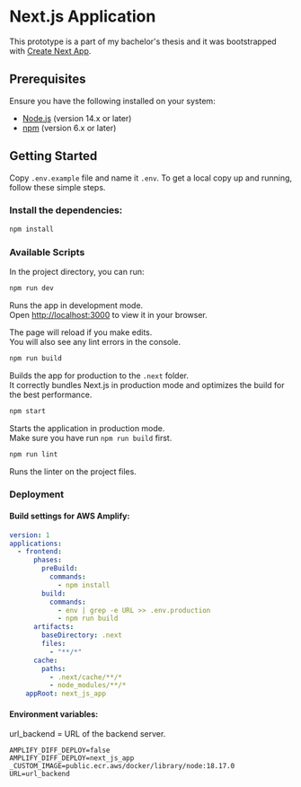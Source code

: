# Next.js Application

This prototype is a part of my bachelor's thesis and it was bootstrapped with [Create Next App](https://github.com/vercel/next.js/tree/canary/packages/create-next-app).

## Prerequisites

Ensure you have the following installed on your system:

- [Node.js](https://nodejs.org/en/) (version 14.x or later)
- [npm](https://www.npmjs.com/get-npm) (version 6.x or later)

## Getting Started
Copy `.env.example` file and name it `.env`.
To get a local copy up and running, follow these simple steps.

### Install the dependencies:

```sh
npm install
```

### Available Scripts

In the project directory, you can run:

```sh
npm run dev
```

Runs the app in development mode.\
Open [http://localhost:3000](http://localhost:3000) to view it in your browser.

The page will reload if you make edits.\
You will also see any lint errors in the console.

```sh
npm run build
```

Builds the app for production to the `.next` folder.\
It correctly bundles Next.js in production mode and optimizes the build for the best performance.

```sh
npm start
```

Starts the application in production mode.\
Make sure you have run `npm run build` first.

```sh
npm run lint
```

Runs the linter on the project files.

### Deployment

#### Build settings for AWS Amplify:

```yml
version: 1
applications:
  - frontend:
      phases:
        preBuild:
          commands:
            - npm install
        build:
          commands:
            - env | grep -e URL >> .env.production
            - npm run build
      artifacts:
        baseDirectory: .next
        files:
          - "**/*"
      cache:
        paths:
          - .next/cache/**/*
          - node_modules/**/*
    appRoot: next_js_app
```

#### Environment variables:

url_backend = URL of the backend server.

```
AMPLIFY_DIFF_DEPLOY=false
AMPLIFY_DIFF_DEPLOY=next_js_app
_CUSTOM_IMAGE=public.ecr.aws/docker/library/node:18.17.0
URL=url_backend
```
